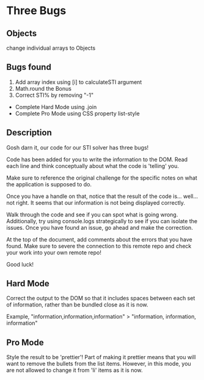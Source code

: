 # Three Bugs

## Objects
change individual arrays to Objects

## Bugs found 
1. Add array index using [i] to calculateSTI argument
2. Math.round the Bonus
3. Correct STI% by removing "-1"

* Complete Hard Mode using .join
* Complete Pro Mode using CSS property list-style

## Description
Gosh darn it, our code for our STI solver has three bugs!

Code has been added for you to write the information to the DOM. Read each line and think conceptually about what
the code is 'telling' you.

Make sure to reference the original challenge for the specific notes on what the application is supposed to do.

Once you have a handle on that, notice that the result of the code is... well... not right.
It seems that our information is not being displayed correctly.

Walk through the code and see if you can spot what is going wrong.
Additionally, try using console.logs strategically to see if you can isolate the issues.
Once you have found an issue, go ahead and make the correction.

At the top of the document, add comments about the errors that you have found.
Make sure to severe the connection to this remote repo and check your work into your own remote repo!

Good luck!

## Hard Mode
Correct the output to the DOM so that it includes spaces between each set of information, rather than be bundled
close as it is now.

Example, "information,information,information" > "information, information, information"

## Pro Mode
Style the result to be 'prettier'! Part of making it prettier means that you will want to remove the bullets from
the list items. However, in this mode, you are not allowed to change it from 'li' items as it is now.
